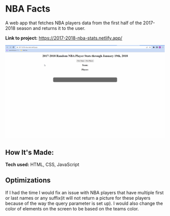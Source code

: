 # NBA Facts
A web app that fetches NBA players data from the first half of the 2017-2018 season and returns it to the user. 

**Link to project:** https://2017-2018-nba-stats.netlify.app/

![screenshot of website](https://github.com/ryangibbons94/ryangibbons94/blob/main/images/nba.gif?raw=true)

## How It's Made:

**Tech used:** HTML, CSS, JavaScript


## Optimizations
If I had the time I would fix an issue with NBA players that have multiple first or last names or any suffix(it will not return a picture for these players because of the way the query parameter is set up). I would also change the color of elements on the screen to be based on the teams color.

